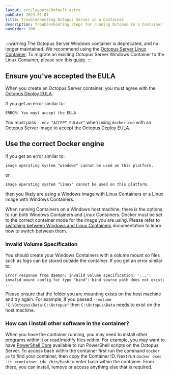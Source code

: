 ```yaml
---
layout: src/layouts/Default.astro
pubDate: 2023-01-01
title: Troubleshooting Octopus Server in a Container
description: Troubleshooting steps for running Octopus in a Container
navOrder: 100
---
```


:::warning
The Octopus Server Windows container is deprecated, and no longer maintained. We recommend using the [Octopus Server Linux Container](/docs/installation/octopus-server-linux-container/). To migrate an existing Octopus Server Windows Container to the Linux Container, please see this [guide](/docs/installation/octopus-server-linux-container/migration/migrate-to-server-container-linux-from-windows-container.md).
:::

## Ensure you've accepted the EULA

When you create an Octopus Server container, you must agree with the [Octopus Deploy EULA](https://octopus.com/company/legal).

If you get an error similar to:

```
ERROR: You must accept the EULA
```

You must pass `--env "ACCEPT_EULA=Y"` when using `docker run` with an Octopus Server image to accept the Octopus Deploy EULA.

## Use the correct Docker engine

If you get an error similar to:

```
image operating system "windows" cannot be used on this platform.
```
or

```
image operating system "linux" cannot be used on this platform.
```
then you likely are using a Windows image with Linux Containers or a Linux image with Windows Containers.

When running Containers on a Windows host machine, there is the options to run both Windows Containers and Linux Containers. Docker must be set to the correct container mode for the image you are using. Please refer to [switching between Windows and Linux Containers](https://docs.docker.com/docker-for-windows/#switch-between-windows-and-linux-containers) documentation to learn how to switch between them.

### Invalid Volume Specification

You should create your Windows Containers with a volume mount so files such as logs can be stored outside the container. If you get an error similar to:

```
Error response from daemon: invalid volume specification: '...': invalid mount config for type "bind": bind source path does not exist: ...
```

Please ensure that the folder you are mounting exists on the host machine and try again. For example, if you passed `--volume "C:\Octopus\Data:C:\Octopus"` then `C:\Octopus\Data` needs to exist on the host machine.

### How can I install other software in the container?

When you have the container running, you may need to install other programs within it or read/modify files within. For example, you may want to have [PowerShell Core](https://github.com/PowerShell/PowerShell) available to run PowerShell scripts on the Octopus Server. To access bash within the container first run the command `docker ps` to find your container, then copy the Container ID. Next run `docker exec -it <container id> /bin/bash` to enter bash within the container. From there, you can install, remove or access anything else that is required. 
